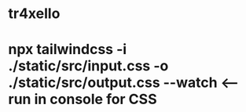 # tr4xello

# npx tailwindcss -i ./static/src/input.css -o ./static/src/output.css --watch  <-- run in console for CSS
